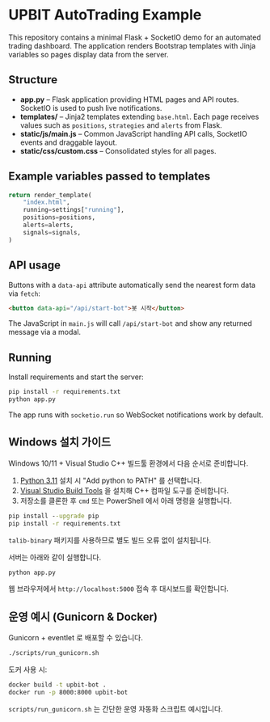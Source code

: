 # UPBIT AutoTrading Example

This repository contains a minimal Flask + SocketIO demo for an automated trading dashboard. The application renders Bootstrap templates with Jinja variables so pages display data from the server.

## Structure
- **app.py** – Flask application providing HTML pages and API routes. SocketIO is used to push live notifications.
- **templates/** – Jinja2 templates extending `base.html`. Each page receives values such as `positions`, `strategies` and `alerts` from Flask.
- **static/js/main.js** – Common JavaScript handling API calls, SocketIO events and draggable layout.
- **static/css/custom.css** – Consolidated styles for all pages.

## Example variables passed to templates
```python
return render_template(
    "index.html",
    running=settings["running"],
    positions=positions,
    alerts=alerts,
    signals=signals,
)
```

## API usage
Buttons with a `data-api` attribute automatically send the nearest form data via `fetch`:
```html
<button data-api="/api/start-bot">봇 시작</button>
```
The JavaScript in `main.js` will call `/api/start-bot` and show any returned message via a modal.

## Running
Install requirements and start the server:
```bash
pip install -r requirements.txt
python app.py
```
The app runs with `socketio.run` so WebSocket notifications work by default.

## Windows 설치 가이드
Windows 10/11 + Visual Studio C++ 빌드툴 환경에서 다음 순서로 준비합니다.

1. [Python 3.11](https://www.python.org/) 설치 시 "Add python to PATH" 를 선택합니다.
2. [Visual Studio Build Tools](https://visualstudio.microsoft.com/visual-cpp-build-tools/) 을 설치해 C++ 컴파일 도구를 준비합니다.
3. 저장소를 클론한 후 `cmd` 또는 PowerShell 에서 아래 명령을 실행합니다.

```cmd
pip install --upgrade pip
pip install -r requirements.txt
```

`talib-binary` 패키지를 사용하므로 별도 빌드 오류 없이 설치됩니다.

서버는 아래와 같이 실행합니다.

```cmd
python app.py
```

웹 브라우저에서 `http://localhost:5000` 접속 후 대시보드를 확인합니다.

## 운영 예시 (Gunicorn & Docker)

Gunicorn + eventlet 로 배포할 수 있습니다.

```bash
./scripts/run_gunicorn.sh
```

도커 사용 시:

```bash
docker build -t upbit-bot .
docker run -p 8000:8000 upbit-bot
```

`scripts/run_gunicorn.sh` 는 간단한 운영 자동화 스크립트 예시입니다.
